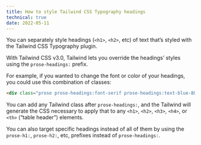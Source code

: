 ```yaml
---
title: How to style Tailwind CSS Typography headings
technical: true
date: 2022-05-11
---
```


You can separately style headings (`<h1>`, `<h2>`, etc) of text that’s styled with the Tailwind CSS Typography plugin. 

With Tailwind CSS v3.0, Tailwind lets you override the headings’ styles using the `prose-headings:` prefix. 

For example, if you wanted to change the font or color of your headings, you could use this combination of classes: 

```html
<div class="prose prose-headings:font-serif prose-headings:text-blue-800"></div>
```

You can add any Tailwind class after `prose-headings:`, and the Tailwind will generate the CSS necessary to apply that to any `<h1>`, `<h2>`, `<h3>`, `<h4>`, or `<th>` (“table header”) elements. 

You can also target specific headings instead of all of them by using the `prose-h1:`, `prose-h2:`, etc, prefixes instead of `prose-headings:`. 